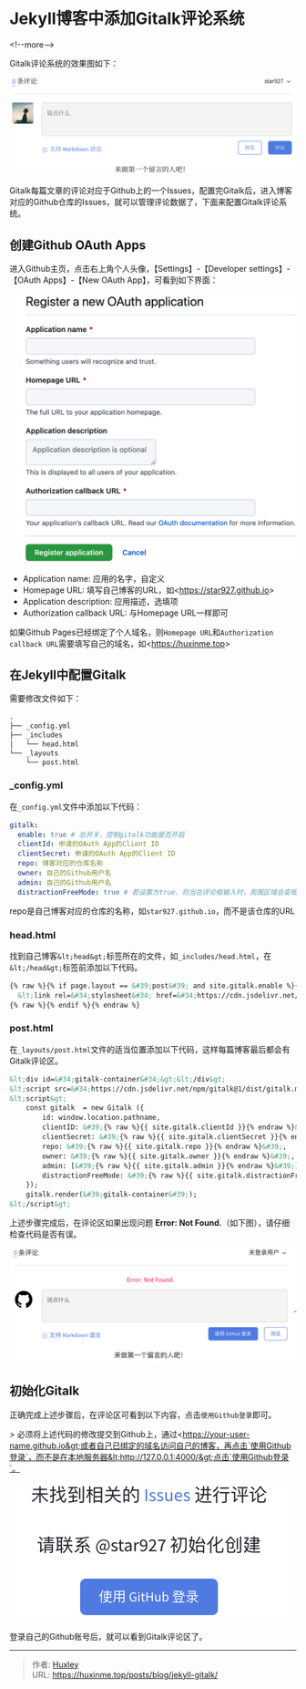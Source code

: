 # Jekyll博客中添加Gitalk评论系统


&lt;!--more--&gt;

Gitalk评论系统的效果图如下：

![gitalk](./images/gitalk.png)

Gitalk每篇文章的评论对应于Github上的一个Issues，配置完Gitalk后，进入博客对应的Github仓库的Issues，就可以管理评论数据了，下面来配置Gitalk评论系统。

## 创建Github OAuth Apps

进入Github主页，点击右上角个人头像，【Settings】-【Developer settings】-【OAuth Apps】-【New OAuth App】，可看到如下界面：

![github-oauth-app](./images/github-oauth-app.png)

- Application name: 应用的名字，自定义
- Homepage URL: 填写自己博客的URL，如&lt;https://star927.github.io&gt;
- Application description: 应用描述，选填项
- Authorization callback URL: 与Homepage URL一样即可

如果Github Pages已经绑定了个人域名，则`Homepage URL`和`Authorization callback URL`需要填写自己的域名，如&lt;https://huxinme.top&gt;

## 在Jekyll中配置Gitalk

需要修改文件如下：

```
.
├── _config.yml
├── _includes
│   └── head.html
└── _layouts
    └── post.html
```

### _config.yml

在`_config.yml`文件中添加以下代码：

```yml
gitalk:
  enable: true # 总开关，控制gitalk功能是否开启
  clientId: 申请的OAuth App的Client ID 
  clientSecret: 申请的OAuth App的Client ID
  repo: 博客对应的仓库名称
  owner: 自己的Github用户名
  admin: 自己的Github用户名
  distractionFreeMode: true # 若设置为true，则当在评论框输入时，周围区域会变暗
```

repo是自己博客对应的仓库的名称，如`star927.github.io`，而不是该仓库的URL

### head.html

找到自己博客`&lt;head&gt;`标签所在的文件，如`_includes/head.html`，在`&lt;/head&gt;`标签前添加以下代码。

```html
{% raw %}{% if page.layout == &#39;post&#39; and site.gitalk.enable %}{% endraw %}
  &lt;link rel=&#34;stylesheet&#34; href=&#34;https://cdn.jsdelivr.net/npm/gitalk@1/dist/gitalk.css&#34;&gt;
{% raw %}{% endif %}{% endraw %}
```

### post.html

在`_layouts/post.html`文件的适当位置添加以下代码，这样每篇博客最后都会有Gitalk评论区。

```html
&lt;div id=&#34;gitalk-container&#34;&gt;&lt;/div&gt;
&lt;script src=&#34;https://cdn.jsdelivr.net/npm/gitalk@1/dist/gitalk.min.js&#34;&gt;&lt;/script&gt;
&lt;script&gt;
    const gitalk  = new Gitalk ({
        id: window.location.pathname,
        clientID: &#39;{% raw %}{{ site.gitalk.clientId }}{% endraw %}&#39;,
        clientSecret: &#39;{% raw %}{{ site.gitalk.clientSecret }}{% endraw %}&#39;,
        repo: &#39;{% raw %}{{ site.gitalk.repo }}{% endraw %}&#39;,
        owner: &#39;{% raw %}{{ site.gitalk.owner }}{% endraw %}&#39;,
        admin: [&#39;{% raw %}{{ site.gitalk.admin }}{% endraw %}&#39;],
        distractionFreeMode: &#39;{% raw %}{{ site.gitalk.distractionFreeMode }}{% endraw %}&#39;
    });
    gitalk.render(&#39;gitalk-container&#39;);
&lt;/script&gt; 
```

上述步骤完成后，在评论区如果出现问题 **Error: Not Found.**（如下图），请仔细检查代码是否有误。

![gitalk-error-not-found](./images/gitalk-error-not-found.png)

## 初始化Gitalk

正确完成上述步骤后，在评论区可看到以下内容，点击`使用Github登录`即可。

&gt; 必须将上述代码的修改提交到Github上，通过&lt;https://your-user-name.github.io&gt;或者自己已绑定的域名访问自己的博客，再点击`使用Github登录`，而不是在本地服务器&lt;http://127.0.0.1:4000/&gt;点击`使用Github登录`。

![gitalk-init](./images/gitalk-init.png)

登录自己的Github账号后，就可以看到Gitalk评论区了。


---

> 作者: [Huxley](https://huxinme.top)  
> URL: https://huxinme.top/posts/blog/jekyll-gitalk/  

